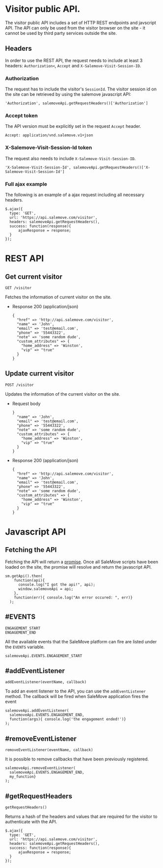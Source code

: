 # Visitor public API.
The visitor public API includes a set of HTTP REST endpoints and javscript API. The API can only be used from the visitor browser on the site - it cannot be used by third party services outside the site.

## Headers
In order to use the REST API, the request needs to include at least 3 headers: ```Authorization<```, ```Accept``` and ```X-Salemove-Visit-Session-ID```.

### Authorization
The request has to include the visitor's ```SessionId```. The visitor session id on the site can be retrieved by using the salemove javascript API:

    'Authorization', salemoveApi.getRequestHeaders()['Authorization']

### Accept token

The API version must be explicitly set in the request ```Accept``` header.

    Accept: application/vnd.salemove.v1+json

### X-Salemove-Visit-Session-Id token
The request also needs to include ```X-Salemove-Visit-Session-ID```.

    'X-Salemove-Visit-Session-Id', salemoveApi.getRequestHeaders()['X-Salemove-Visit-Session-Id']

### Full ajax example
The following is an example of a ajax request including all necessary headers.

    $.ajax({
      type: 'GET',
      url: 'https://api.salemove.com/visitor',
      headers: salemoveApi.getRequestHeaders(),
      success: function(response){
          ajaxResponse = response;
      }
    });


# REST API

## Get current visitor

    GET /visitor

Fetches the information of current visitor on the site.

+ Response 200 (application/json)

      {
        "href" => 'http://api.salemove.com/visitor',
        "name" => 'John',
        "email" => 'test@email.com',
        "phone" => '55443322',
        "note" => 'some random dude',
        "custom_attributes" => {
          "home_address" => 'Winston',
          "vip" => "true"
        }
      }


## Update current visitor

    POST /visitor

Updates the information of the current visitor on the site.

+ Request body

      }
        "name" => 'John',
        "email" => 'test@email.com',
        "phone" => '55443322',
        "note" => 'some random dude',
        "custom_attributes" => {
          "home_address" => 'Winston',
          "vip" => "true"
        }
      }

+ Response 200 (application/json)

      {
        "href" => 'http://api.salemove.com/visitor',
        "name" => 'John',
        "email" => 'test@email.com',
        "phone" => '55443322',
        "note" => 'some random dude',
        "custom_attributes" => {
          "home_address" => 'Winston',
          "vip" => "true"
        }
      }

# Javascript API

## Fetching the API
Fetching the API will return a [promise](http://www.html5rocks.com/en/tutorials/es6/promises/). Once all SaleMove scripts have been loaded on the site, the promise will resolve and return the javascript API.

    sm.getApi().then(
        function(api){
          console.log("I got the api!", api);
          window.salemoveApi = api;
        },
        function(err){ console.log("An error occured: ", err)}
      );

## #EVENTS

    ENGAGEMENT_START
    ENGAGEMENT_END

All the available events that the SaleMove platform can fire are listed under the ```EVENTS``` variable.

    salemoveApi.EVENTS.ENGAGEMENT_START

## #addEventListener

    addEventListener(eventName, callback)

To add an event listener to the API, you can use the ```addEventListener``` method. The callback will be fired when SaleMove application fires the event

    salemoveApi.addEventListener(
      salemoveApi.EVENTS.ENGAGEMENT_END,
      function(args){ console.log('the engagement ended!')}
    );

## #removeEventListener

    removeEventListener(eventName, callback)

It is possible to remove callbacks that have been previously registered.

    salemoveApi.removeEventListener(
      salemoveApi.EVENTS.ENGAGEMENT_END,
      my_function}
    );

## #getRequestHeaders

    getRequestHeaders()

Returns a hash of the headers and values that are required for the visitor to authenticate with the API.

    $.ajax({
      type: 'GET',
      url: 'https://api.salemove.com/visitor',
      headers: salemoveApi.getRequestHeaders(),
      success: function(response){
          ajaxResponse = response;
      }
    });
